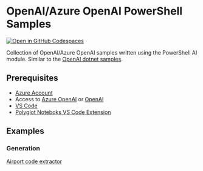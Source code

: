 # OpenAI/Azure OpenAI PowerShell Samples

[![Open in GitHub Codespaces](https://github.com/codespaces/badge.svg)](https://codespaces.new/dfinke/openai-azureoai-samples?quickstart=1)

Collection of OpenAI/Azure OpenAI samples written using the PowerShell AI module. Similar to the [OpenAI dotnet samples](https://github.com/Azure-Samples/openai-dotnet-samples).

## Prerequisites

- [Azure Account](https://aka.ms/free)
- Access to [Azure OpenAI](https://learn.microsoft.com/azure/cognitive-services/openai/how-to/create-resource?pivots=web-portal) or [OpenAI](https://openai.com/)
- [VS Code](https://code.visualstudio.com/Download)
- [Polyglot Noteboks VS Code Extension](https://marketplace.visualstudio.com/items?itemName=ms-dotnettools.dotnet-interactive-vscode)

## Examples

### Generation

[Airport code extractor](OpenAI-Samples/airport-code-extractor.ipynb)